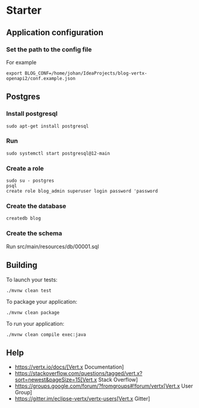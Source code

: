 # Starter

## Application configuration
### Set the path to the config file
For example
```
export BLOG_CONF=/home/johan/IdeaProjects/blog-vertx-openapi2/conf.example.json
```

## Postgres
### Install postgresql
```
sudo apt-get install postgresql
```

### Run
```
sudo systemctl start postgresql@12-main
```

### Create a role
```
sudo su - postgres
psql
create role blog_admin superuser login password 'password
```

### Create the database
```
createdb blog
```

### Create the schema
Run src/main/resources/db/00001.sql

## Building

To launch your tests:
```
./mvnw clean test
```

To package your application:
```
./mvnw clean package
```

To run your application:
```
./mvnw clean compile exec:java
```

## Help

* https://vertx.io/docs/[Vert.x Documentation]
* https://stackoverflow.com/questions/tagged/vert.x?sort=newest&pageSize=15[Vert.x Stack Overflow]
* https://groups.google.com/forum/?fromgroups#!forum/vertx[Vert.x User Group]
* https://gitter.im/eclipse-vertx/vertx-users[Vert.x Gitter]


